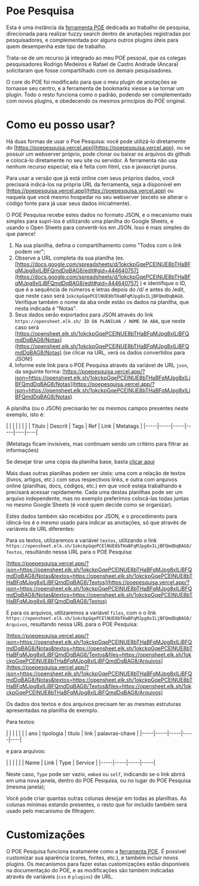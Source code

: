 # Poe Pesquisa

Esta é uma instância da [ferramenta POE](https://github.com/ranoya/poepalette) dedicada ao trabalho de pesquisa, direcionada para realizar fuzzy search dentro de anotações registradas por pesquisadores, e complementada por alguns outros plugins úteis para quem desempenha este tipo de trabalho.

Trata-se de um recurso já integrado ao meu POE pessoal, que os colegas pesquisadores Rodrigo Medeiros e Rafael de Castro Andrade (Ancara) solicitaram que fosse compartilhado com os demais pesquisadores.

O core do POE foi modificado para que o meu plugin de anotações se tornasse seu centro, e a ferramenta de bookmarks viesse a se tornar um plugin. Todo o resto funciona como o padrão, podendo ser complementado com novos plugins, e obedecendo os mesmos princípios do POE original.

# Como eu posso usar?

Há duas formas de usar o Poe Pesquisa: você pode utilizá-lo diretamente do [https://poepesquisa.vercel.app](https://poepesquisa.vercel.app), ou se possuir um webserver próprio, pode clonar ou baixar os arquivos do github e colocá-lo diretamente no seu site ou servidor. A ferramenta não usa nenhum recurso especial; ela é feita com html, css e javascript puros.

Para usar a versão que já está online com seus próprios dados, você precisará indicá-los na própria URL da ferramenta, seja a disponível em [https://poepesquisa.vercel.app](https://poepesquisa.vercel.app) ou naquela que você mesmo hospedar no seu webserver (exceto se alterar o código fonte para já usar seus dados inicialmente).

O POE Pesquisa recebe estes dados no formato JSON, e o mecanismo mais simples para suprí-los é utilizando uma planilha do Google Sheets, e usando o Open Sheets para convertê-los em JSON. Isso é mais simples do que parece!

1. Na sua planilha, defina o compartilhamento como "Todos com o link podem ver";
2. Observe a URL completa da sua planilha (ex. [https://docs.google.com/spreadsheets/d/1okckpGqePCElNUE8bTHaBFqMJpg8xILjBFQmdDqBAG8/edit#gid=444640757](https://docs.google.com/spreadsheets/d/1okckpGqePCElNUE8bTHaBFqMJpg8xILjBFQmdDqBAG8/edit#gid=444640757) ) e identifique o ID, que é a sequência de números e letras depois do /d/ e antes do /edit, que neste caso será `1okckpGqePCElNUE8bTHaBFqMJpg8xILjBFQmdDqBAG8`. Verifique também o nome da aba onde estão os dados na planilha, que nesta indicada é "Notas".
3. Seus dados serão exportados para JSON através do link `https://opensheet.elk.sh/ ID DA PLANILHA / NOME DA ABA`, que neste caso será [https://opensheet.elk.sh/1okckpGqePCElNUE8bTHaBFqMJpg8xILjBFQmdDqBAG8/Notas](https://opensheet.elk.sh/1okckpGqePCElNUE8bTHaBFqMJpg8xILjBFQmdDqBAG8/Notas) (se clicar na URL, verá os dados convertidos para JSON!)
4. Informe este link para o POE Pesquisa através da variável de URL `json`, da seguinte forma: [https://poepesquisa.vercel.app/?json=https://opensheet.elk.sh/1okckpGqePCElNUE8bTHaBFqMJpg8xILjBFQmdDqBAG8/Notas](https://poepesquisa.vercel.app/?json=https://opensheet.elk.sh/1okckpGqePCElNUE8bTHaBFqMJpg8xILjBFQmdDqBAG8/Notas)

A planilha (ou o JSON) precisarão ter os mesmos campos presentes neste exemplo, isto é:

| | | | | | |
| Título | Descrit | Tags | Ref | Link | Metatags |
|-----|-----|-----|-----|----|----|

(Metatags ficam invisíveis, mas continuam sendo um critério para filtrar as informações)

Se desejar tirar uma cópia da planilha base, basta [clicar aqui](https://docs.google.com/spreadsheets/d/1okckpGqePCElNUE8bTHaBFqMJpg8xILjBFQmdDqBAG8/copy)

Mais duas outras planilhas podem ser úteis: uma com a relação de textos (livros, artigos, etc.) com seus respectivos links, e outra com arquivos online (planilhas, docs, códigos, etc.) em que você esteja trabalhando e precisará acessar rapidamente. Cada uma destas planilhas pode ser um arquivo independente, mas no exemplo preferimos colocá-las todas juntas no mesmo Google Sheets (é você quem decide como se organizar).

Estes dados também são recebidos por JSON, e o procedimento para idincá-los é o mesmo usado para indicar as anotações, só que através de variáveis de URL diferentes:

Para os textos, utilizaremos a variável `textos`, utilizando o link `https://opensheet.elk.sh/1okckpGqePCElNUE8bTHaBFqMJpg8xILjBFQmdDqBAG8/Textos`, resultando nessa URL para o POE Pesquisa:

[https://poepesquisa.vercel.app/?json=https://opensheet.elk.sh/1okckpGqePCElNUE8bTHaBFqMJpg8xILjBFQmdDqBAG8/Notas&textos=https://opensheet.elk.sh/1okckpGqePCElNUE8bTHaBFqMJpg8xILjBFQmdDqBAG8/Textos](https://poepesquisa.vercel.app/?json=https://opensheet.elk.sh/1okckpGqePCElNUE8bTHaBFqMJpg8xILjBFQmdDqBAG8/Notas&textos=https://opensheet.elk.sh/1okckpGqePCElNUE8bTHaBFqMJpg8xILjBFQmdDqBAG8/Textos)

E para os arquivos, utilizaremos a variável `files`, com o o link `https://opensheet.elk.sh/1okckpGqePCElNUE8bTHaBFqMJpg8xILjBFQmdDqBAG8/Arquivos`, resultando nessa URL para o POE Pesquisa:

[https://poepesquisa.vercel.app/?json=https://opensheet.elk.sh/1okckpGqePCElNUE8bTHaBFqMJpg8xILjBFQmdDqBAG8/Notas&textos=https://opensheet.elk.sh/1okckpGqePCElNUE8bTHaBFqMJpg8xILjBFQmdDqBAG8/Textos&files=https://opensheet.elk.sh/1okckpGqePCElNUE8bTHaBFqMJpg8xILjBFQmdDqBAG8/Arquivos](https://poepesquisa.vercel.app/?json=https://opensheet.elk.sh/1okckpGqePCElNUE8bTHaBFqMJpg8xILjBFQmdDqBAG8/Notas&textos=https://opensheet.elk.sh/1okckpGqePCElNUE8bTHaBFqMJpg8xILjBFQmdDqBAG8/Textos&files=https://opensheet.elk.sh/1okckpGqePCElNUE8bTHaBFqMJpg8xILjBFQmdDqBAG8/Arquivos)

Os dados dos textos e dos arquivos precisam ter as mesmas estruturas apresentadas na planilha de exemplo.

Para textos:

| | | | | |
| ano | tipologia | titulo | link | palavras-chave |
|-----|-----|-----|-----|----|

e para arquivos:

| | | | |
| Name | Link | Type | Service |
|-----|-----|-----|-----|

Neste caso, `Type` pode ser vazio, `embed` ou `self`, indicando se o link abrirá em uma nova janela, dentro do POE Pesquisa, ou no lugar do POE Pesquisa (mesma janela);

Você pode criar quantas outras colunas desejar em todas as planilhas. As colunas mínimas estando presentes, o resto que for incluído também será usado pelo mecanismo de filtragem.

# Customizações

O POE Pesquisa funciona exatamente como a [ferramenta POE](https://github.com/ranoya/poepalette). É possível customizar sua aparência (cores, fontes, etc.), e também incluir novos plugins. Os mecanismos para fazer estas customizações estão disponíveis na documentação do POE, e as modificações são também indicadas através de variáveis (`css` e `plugins`) de URL.
